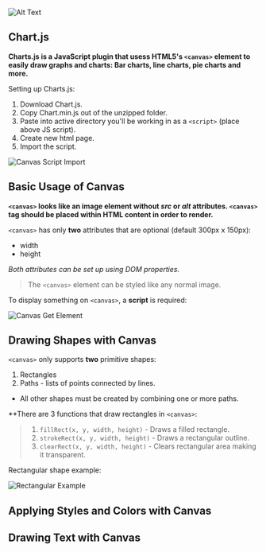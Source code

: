 ![Alt Text](https://www.simplilearn.com/ice9/free_resources_article_thumb/X_Reasons_to_learn_Javascript.jpg)

## Chart.js

**Charts.js is a JavaScript plugin that usess HTML5's `<canvas>` element to easily draw graphs and charts: Bar charts, line charts, pie charts and more.**

Setting up Charts.js:

1. Download Chart.js.
1. Copy Chart.min.js out of the unzipped folder.
1. Paste into active directory you'll be working in as a `<script>` (place above JS script).
1. Create new html page.
1. Import the script.

<img src="../images/import-script.png" alt="Canvas Script Import">

## Basic Usage of Canvas

**`<canvas>` looks like an image element without *src* or *alt* attributes. `<canvas>` tag should be placed within HTML content in order to render.**

`<canvas>` has only **two** attributes that are optional (default 300px x 150px):
- width
- height 

*Both attributes can be set up using DOM properties.*

> The `<canvas>` element can be styled like any normal image.

To display something on `<canvas>`, a **script** is required:

<img src="../images/canvas-get-element.png" alt="Canvas Get Element">

## Drawing Shapes with Canvas

`<canvas>` only supports **two** primitive shapes:

1. Rectangles
1. Paths - lists of points connected by lines.

- All other shapes must be created by combining one or more paths.

**There are 3 functions that draw rectangles in `<canvas>`:

> 1. `fillRect(x, y, width, height)` - Draws a filled rectangle.
> 1. `strokeRect(x, y, width, height)` - Draws a rectangular outline.
> 1. `clearRect(x, y, width, height)` - Clears rectangular area making it transparent. 

Rectangular shape example:

<img src="../images/rectangular-example.png" alt="Rectangular Example">


## Applying Styles and Colors with Canvas

## Drawing Text with Canvas


